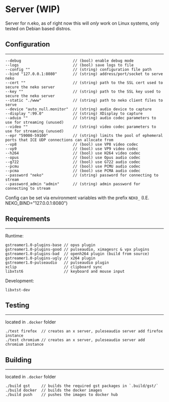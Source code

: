 # Server (WIP)
Server for n.eko, as of right now this will *only* work on Linux systems, only tested on Debian based distros.

## Configuration
------
```
--debug                       // (bool) enable debug mode
--logs                        // (bool) save logs to file
--config ""                   // (string) configuration file path
--bind "127.0.0.1:8080"       // (string) address/port/socket to serve neko
--cert ""                     // (string) path to the SSL cert used to secure the neko server
--key ""                      // (string) path to the SSL key used to secure the neko server
--static "./www"              // (string) path to neko client files to serve
--device "auto_null.monitor"  // (string) audio device to capture
--display ":99.0"             // (string) XDisplay to capture
--aduio ""                    // (string) audio codec parameters to use for streaming (unused)
--video ""                    // (string) video codec parameters to use for streaming (unused)
--epr "59000-59100"           // (string) limits the pool of ephemeral ports that ICE UDP connections can allocate from
--vp8                         // (bool) use VP8 video codec
--vp9                         // (bool) use VP9 video codec
--h264                        // (bool) use H264 video codec
--opus                        // (bool) use Opus audio codec
--g722                        // (bool) use G722 audio codec
--pcmu                        // (bool) use PCMU audio codec
--pcma                        // (bool) use PCMA audio codec
--password "neko"             // (string) password for connecting to stream
--password_admin "admin"      // (string) admin password for connecting to stream
```

Config can be set via environment variables with the prefix `NEKO_` (I.E. NEKO_BIND="127.0.0.1:8080")

## Requirements
------
Runtime:
```
gstreamer1.0-plugins-base // opus plugin
gstreamer1.0-plugins-good // pulseaudio, ximagesrc & vpx plugins
gstreamer1.0-plugins-bad  // openh264 plugin (build from source)
gstreamer1.0-plugins-ugly // x264 plugin
gstreamer1.0-pulseaudio   // pulseaudio plugin
xclip                     // clipboard sync
libxtst6                  // keyboard and mouse input
```

Development:
```
libxtst-dev
```

## Testing
------
located in `.docker` folder
```
./test firefox  // creates an x server, puleseaudio server add firefox instance
./test chromium // creates an x server, puleseaudio server add chromium instance
```

## Building
------
located in `.docker` folder
```
./build gst     // builds the required gst packages in `.build/gst/`
./build docker  // builds the docker images
./build push    // pushes the images to docker hub
```
